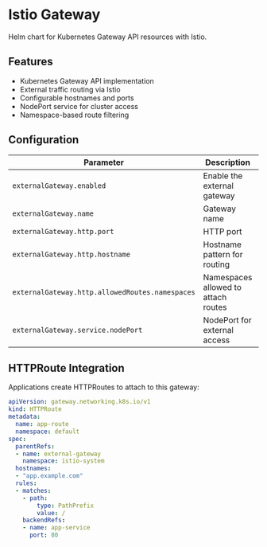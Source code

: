# Istio Gateway

Helm chart for Kubernetes Gateway API resources with Istio.

## Features

- Kubernetes Gateway API implementation  
- External traffic routing via Istio
- Configurable hostnames and ports
- NodePort service for cluster access
- Namespace-based route filtering

## Configuration

| Parameter | Description | Default |
|-----------|-------------|---------|
| `externalGateway.enabled` | Enable the external gateway | `true` |
| `externalGateway.name` | Gateway name | `external-gateway` |
| `externalGateway.http.port` | HTTP port | `80` |
| `externalGateway.http.hostname` | Hostname pattern for routing | `*.example.com` |
| `externalGateway.http.allowedRoutes.namespaces` | Namespaces allowed to attach routes | `[default]` |
| `externalGateway.service.nodePort` | NodePort for external access | `30080` |

## HTTPRoute Integration

Applications create HTTPRoutes to attach to this gateway:

```yaml
apiVersion: gateway.networking.k8s.io/v1
kind: HTTPRoute
metadata:
  name: app-route
  namespace: default
spec:
  parentRefs:
  - name: external-gateway
    namespace: istio-system
  hostnames:
  - "app.example.com"
  rules:
  - matches:
    - path:
        type: PathPrefix
        value: /
    backendRefs:
    - name: app-service
      port: 80
```